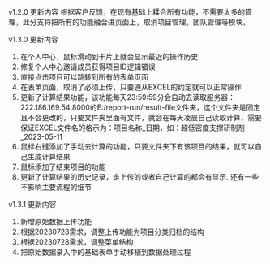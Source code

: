v1.2.0 更新内容
根据客户反馈，在现有基础上糅合所有功能，不需要太多的管理，此分支将把所有的功能融合进页面上，取消项目管理，团队管理等模块。

v1.3.0 更新内容
1. 在个人中心，鼠标滑动到卡片上就会显示最近的操作历史
2. 修复个人中心邀请成员获得项目ID逻辑错误
3. 直接点击项目可以跳转到所有的表单页面
4. 在表单页面，取消了必须上传，只要遵从EXCEL的约定就可以正常操作
5. 更新了计算结果功能，该功能每天23:59:59分会自动去读取服务器：222.186.169.54:8000的E:/report-run/result-file文件夹，这个文件夹是固定且不会更改的，只要文件夹里面有文件，就会在每天凌晨自己读取计算，需要保证EXCEL文件名的格示为：项目名称_日期，如：超低密度支撑研制剂_2023-05-11
6. 鼠标右键添加了手动去计算的功能，只要文件夹下有该项目的结果，就可以自己生成计算结果
7. 鼠标添加了结束项目的功能
8. 更新了计算结果的历史记录，谁上传的或者自己计算的都会有显示. 还有一些不影响主要流程的细节

v1.3.1 更新内容
1. 新增原始数据上传功能
2. 根据20230728需求，调整上传功能为项目分类归档的结构
3. 根据20230728需求，调整菜单结构
4. 把原始数据录入中的基础表单手动移植到数据处理过程
